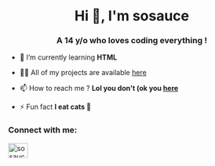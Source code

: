 <h1 align="center">Hi 👋, I'm sosauce</h1>
<h3 align="center">A 14 y/o who loves coding everything !</h3>

- 🌱 I’m currently learning **HTML**

- 👨‍💻 All of my projects are available [here](https://github.com/sosauce)

- 📫 How to reach me ? **Lol you don't (ok you [here](mailto:sosauce_dev@protonmail.com)**

- ⚡ Fun fact **I eat cats 🤨**

<h3 align="left">Connect with me:</h3>
<p align="left">
<a href="https://www.youtube.com/@sosaucemp3" target="blank"><img align="center" src="https://raw.githubusercontent.com/rahuldkjain/github-profile-readme-generator/master/src/images/icons/Social/youtube.svg" alt="sosauce.mp3" height="30" width="40" /></a>
</p>

